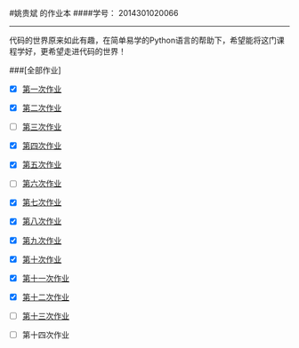 #姚贵斌 的作业本
####学号： 2014301020066

---
代码的世界原来如此有趣，在简单易学的Python语言的帮助下，希望能将这门课程学好，更希望走进代码的世界！

###[全部作业]

- [x] [第一次作业](https://github.com/Guibeen/compuational_physics_N2014301020066/blob/master/%E7%AC%AC%E4%B8%80%E6%AC%A1%E4%BD%9C%E4%B8%9A.md)

- [x] [第二次作业](https://github.com/Guibeen/compuational_physics_N2014301020066/blob/master/Exercises/Exercise02.md)

- [ ] [第三次作业](https://github.com/Guibeen/compuational_physics_N2014301020066/blob/master/Exercises/Exercise03.md)

- [x] [第四次作业](https://www.zybuluo.com/Guibeen/note/525729) 

- [x] [第五次作业](https://www.zybuluo.com/Guibeen/note/507130)

- [ ] [第六次作业](https://github.com/Guibeen/compuational_physics_N2014301020066/blob/master/Exercises/Exercise06.md)

- [x] [第七次作业](https://github.com/Guibeen/compuational_physics_N2014301020066/blob/master/Exercises/Exercise07.md)

- [x] [第八次作业](https://github.com/Guibeen/compuational_physics_N2014301020066/blob/master/Exercises/Exercise08.md)

- [x] [第九次作业](https://github.com/Guibeen/compuational_physics_N2014301020066/blob/master/Exercises/Exercise09.md)

- [x] [第十次作业](https://www.zybuluo.com/Guibeen/note/548615)

- [x] [第十一次作业](https://www.zybuluo.com/Guibeen/note/586905)

- [x] [第十二次作业](https://www.zybuluo.com/Guibeen/note/597591)

- [ ] [第十三次作业](https://www.zybuluo.com/Guibeen/note/603705)

- [ ] 第十四次作业
